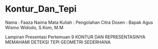 # Kontur_Dan_Tepi

Nama        : Faaza Naima
Mata Kuliah : Pengolahan Citra
Dosen       : Bapak Agus Wismo Widodo, S.Kom, M.M

Lampiran Presentasi Pertemuan 9
KONTUR DAN REPRESENTASINYA
MEMAHAMI DETEKSI TEPI GEOMETRI SEDERHANA
